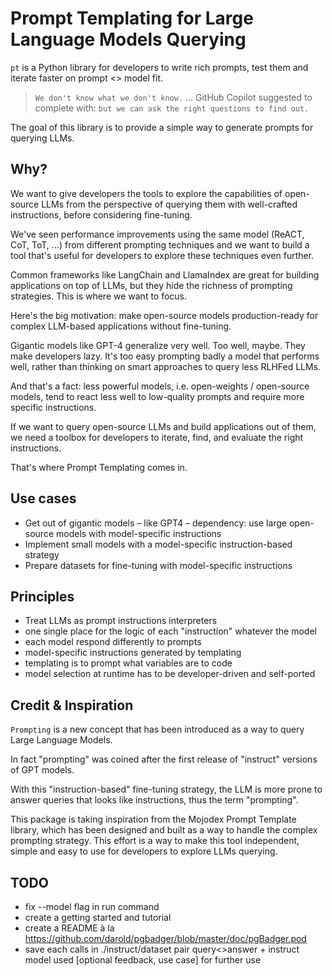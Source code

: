 # Prompt Templating for Large Language Models Querying

`pt` is a Python library for developers to write rich prompts, test them and iterate faster on prompt <> model fit.

> `We don't know what we don't know.` ... GitHub Copilot suggested to complete with: `but we can ask the right questions to find out.`

The goal of this library is to provide a simple way to generate prompts for querying LLMs.


## Why?

We want to give developers the tools to explore the capabilities of open-source LLMs from the perspective of querying them with well-crafted instructions, before considering fine-tuning.

We've seen performance improvements using the same model (ReACT, CoT, ToT, ...) from different prompting techniques and we want to build a tool that's useful for developers to explore these techniques even further.

Common frameworks like LangChain and LlamaIndex are great for building applications on top of LLMs, but they hide the richness of prompting strategies. This is where we want to focus.

Here's the big motivation: make open-source models production-ready for complex LLM-based applications without fine-tuning.

Gigantic models like GPT-4 generalize very well. Too well, maybe. They make developers lazy. It's too easy prompting badly a model that performs well, rather than thinking on smart approaches to query less RLHFed LLMs.

And that's a fact: less powerful models, i.e. open-weights / open-source models, tend to react less well to low-quality prompts and require more specific instructions.

If we want to query open-source LLMs and build applications out of them, we need a toolbox for developers to iterate, find, and evaluate the right instructions.

That's where Prompt Templating comes in.


## Use cases

- Get out of gigantic models – like GPT4 – dependency: use large open-source models with model-specific instructions
- Implement small models with a model-specific instruction-based strategy
- Prepare datasets for fine-tuning with model-specific instructions

## Principles

- Treat LLMs as prompt instructions interpreters
- one single place for the logic of each "instruction" whatever the model
- each model respond differently to prompts
- model-specific instructions generated by templating
- templating is to prompt what variables are to code
- model selection at runtime has to be developer-driven and self-ported

## Credit & Inspiration

`Prompting` is a new concept that has been introduced as a way to query Large Language Models.

In fact "prompting" was coined after the first release of "instruct" versions of GPT models.

With this "instruction-based" fine-tuning strategy, the LLM is more prone to answer queries that looks like instructions, thus the term "prompting".


This package is taking inspiration from the Mojodex Prompt Template library, which has been designed and built as a way to handle the complex prompting strategy.
This effort is a way to make this tool independent, simple and easy to use for developers to explore LLMs querying.

## TODO


- fix --model flag in run command
- create a getting started and tutorial
- create a README à la https://github.com/darold/pgbadger/blob/master/doc/pgBadger.pod
- save each calls in ./instruct/dataset pair query<>answer + instruct model used [optional feedback, use case] for further use